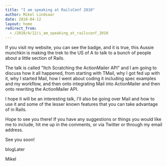 ```yaml
---
title: "I am speaking at RailsConf 2010"
author: Mikel Lindsaar
date: 2010-04-12
layout: home
redirect_from:
  - /2010/4/12/i_am_speaking_at_railsconf_2010
---
```

If you visit my website, you can see the badge, and it is true, this
Aussie munchkin is making the trek to the US of A to talk to a bunch of
people about a little section of Rails.

The talk is called "Itch Scratching the ActionMailer API" and I am going
to discuss how it all happened, from starting with TMail, why I got fed
up with it, why I started Mail, how I went about coding it including
spec examples and my workflow, and then onto integrating Mail into
ActionMailer and then onto rewriting the ActionMailer API.

I hope it will be an interesting talk, I'll also be going over Mail and
how to use it and some of the lesser known features that you can take
advantage of in Rails.

Hope to see you there! If you have any suggestions or things you would
like me to include, hit me up in the comments, or via Twitter or through
my email address.

See you soon!

blogLater

Mikel
